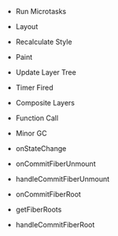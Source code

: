 * Run Microtasks
* Layout
* Recalculate Style
* Paint
* Update Layer Tree
* Timer Fired
* Composite Layers
* Function Call
* Minor GC

* onStateChange
* onCommitFiberUnmount
* handleCommitFiberUnmount
* onCommitFiberRoot
* getFiberRoots
* handleCommitFiberRoot